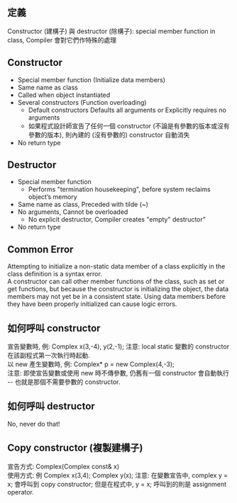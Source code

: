 ## 定義
Constructor (建構子) 與 destructor (除構子): special member function in class, Compiler 會對它們作特殊的處理

## Constructor
- Special member function (Initialize data members)
- Same name as class
- Called when object instantiated
- Several constructors (Function overloading)
    - Default constructors
    Defaults all arguments or Explicitly requires no arguments
    - 如果程式設計師宣告了任何一個 constructor (不論是有參數的版本或沒有參數的版本), 則內建的 (沒有參數的) constructor 自動消失
- No return type

## Destructor
- Special member function 
    - Performs "termination housekeeping", before system reclaims object’s memory
- Same name as class, Preceded with tilde (~)
- No arguments, Cannot be overloaded
    - No explicit destructor, Compiler creates "empty" destructor”
- No return type

## Common Error
Attempting to initialize a non-static data member of a class explicitly in the class definition is a syntax error. <br/>
A constructor can call other member functions of the class, such as set or get functions, but because the constructor is initializing the object, the data members may not yet be in a consistent state. Using data members before they have been properly initialized can cause logic errors.

## 如何呼叫 constructor
宣告變數時, 例: Complex x(3,-4), y(2,-1); 注意: local static 變數的 constructor 在該副程式第一次執行時起動. <br/>
以 new 產生變數時, 例: Complex* p = new Complex(4,-3); <br/>
注意: 即使宣告變數或使用 new 時不傳參數, 仍舊有一個 constructor 會自動執行 -- 也就是那個不需要參數的 constructor.

## 如何呼叫 destructor
No, never do that!

## Copy constructor (複製建構子)
宣告方式: Complex(Complex const& x) <br/>
使用方式: 例 Complex x(3,4); Complex y(x);
注意: 在變數宣告中, complex y = x; 會呼叫到 copy constructor; 但是在程式中, y = x; 呼叫到的則是 assignment operator.